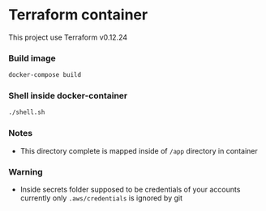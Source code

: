 # Terraform container

This project use Terraform v0.12.24

### Build image
```sh
docker-compose build
```

### Shell inside docker-container
```sh
./shell.sh
```

### Notes

* This directory complete is mapped inside of `/app` directory in container

### Warning

* Inside secrets folder supposed to be credentials of your accounts currently only `.aws/credentials` is ignored by git
